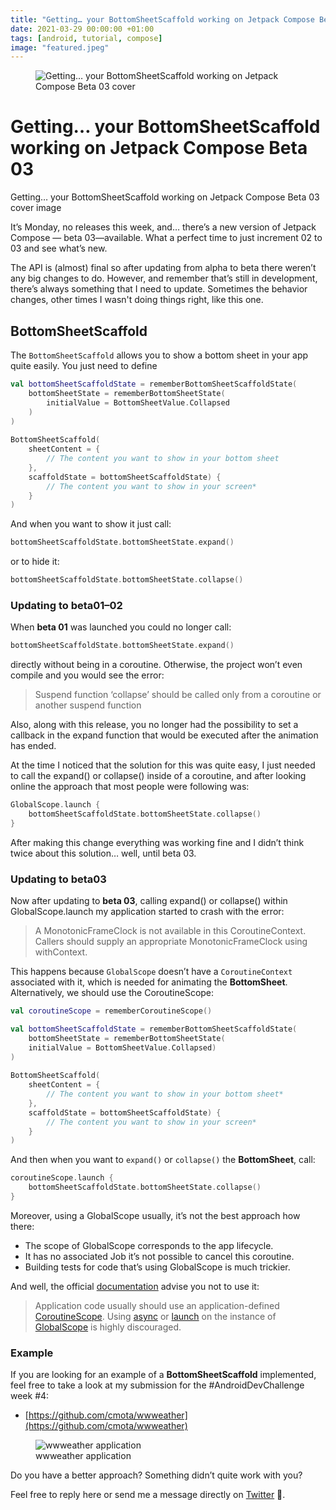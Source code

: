 ```yaml
---
title: "Getting… your BottomSheetScaffold working on Jetpack Compose Beta 03"
date: 2021-03-29 00:00:00 +01:00
tags: [android, tutorial, compose]
image: "featured.jpeg"
---
```


<figure>
<img src="/getting-your-bottomsheetscaffold-working-on-jetpack-compose-beta-03/featured.jpeg" alt="Getting… your BottomSheetScaffold working on Jetpack Compose Beta 03 cover">
</figure>

# Getting… your BottomSheetScaffold working on Jetpack Compose Beta 03

Getting… your BottomSheetScaffold working on Jetpack Compose Beta 03 cover image

It’s Monday, no releases this week, and… there’s a new version of Jetpack Compose — beta 03—available. What a perfect time to just increment 02 to 03 and see what’s new.

The API is (almost) final so after updating from alpha to beta there weren’t any big changes to do. However, and remember that’s still in development, there’s always something that I need to update. Sometimes the behavior changes, other times I wasn't doing things right, like this one.

## BottomSheetScaffold

The `BottomSheetScaffold` allows you to show a bottom sheet in your app quite easily. You just need to define

```kotlin
val bottomSheetScaffoldState = rememberBottomSheetScaffoldState(
    bottomSheetState = rememberBottomSheetState(
        initialValue = BottomSheetValue.Collapsed
    )
)
    
BottomSheetScaffold(
    sheetContent = {
        // The content you want to show in your bottom sheet
    },
    scaffoldState = bottomSheetScaffoldState) {
        // The content you want to show in your screen*
    }
)
```
And when you want to show it just call:
```kotlin
bottomSheetScaffoldState.bottomSheetState.expand()
```

or to hide it:
```kotlin
bottomSheetScaffoldState.bottomSheetState.collapse()
```

### Updating to beta01–02

When **beta 01** was launched you could no longer call:

```kotlin
bottomSheetScaffoldState.bottomSheetState.expand()
```

directly without being in a coroutine. Otherwise, the project won’t even compile and you would see the error:
> Suspend function ‘collapse’ should be called only from a coroutine or another suspend function

Also, along with this release, you no longer had the possibility to set a callback in the expand function that would be executed after the animation has ended.

At the time I noticed that the solution for this was quite easy, I just needed to call the expand() or collapse() inside of a coroutine, and after looking online the approach that most people were following was:

```kotlin
GlobalScope.launch {
    bottomSheetScaffoldState.bottomSheetState.collapse()
}
```

After making this change everything was working fine and I didn’t think twice about this solution… well, until beta 03.

### Updating to beta03

Now after updating to **beta 03**, calling expand() or collapse() within GlobalScope.launch my application started to crash with the error:
> A MonotonicFrameClock is not available in this CoroutineContext. Callers should supply an appropriate MonotonicFrameClock using withContext.

This happens because `GlobalScope` doesn’t have a `CoroutineContext` associated with it, which is needed for animating the **BottomSheet**. Alternatively, we should use the CoroutineScope:

```kotlin
val coroutineScope = rememberCoroutineScope()

val bottomSheetScaffoldState = rememberBottomSheetScaffoldState(
    bottomSheetState = rememberBottomSheetState(
    initialValue = BottomSheetValue.Collapsed)
)
    
BottomSheetScaffold(
    sheetContent = {
        // The content you want to show in your bottom sheet*
    },
    scaffoldState = bottomSheetScaffoldState) {
        // The content you want to show in your screen*
    }
)
```

And then when you want to `expand()` or `collapse()` the **BottomSheet**, call:

```kotlin
coroutineScope.launch {
    bottomSheetScaffoldState.bottomSheetState.collapse()
}
```

Moreover, using a GlobalScope usually, it’s not the best approach how there:

* The scope of GlobalScope corresponds to the app lifecycle.
* It has no associated Job it’s not possible to cancel this coroutine.
* Building tests for code that’s using GlobalScope is much trickier.

And well, the official [documentation](https://kotlin.github.io/kotlinx.coroutines/kotlinx-coroutines-core/kotlinx.coroutines/-global-scope/index.html) advise you not to use it:
> Application code usually should use an application-defined [CoroutineScope](https://kotlin.github.io/kotlinx.coroutines/kotlinx-coroutines-core/kotlinx.coroutines/-coroutine-scope/index.html). Using [async](https://kotlin.github.io/kotlinx.coroutines/kotlinx-coroutines-core/kotlinx.coroutines/async.html) or [launch](https://kotlin.github.io/kotlinx.coroutines/kotlinx-coroutines-core/kotlinx.coroutines/launch.html) on the instance of [GlobalScope](https://kotlin.github.io/kotlinx.coroutines/kotlinx-coroutines-core/kotlinx.coroutines/-global-scope/index.html) is highly discouraged.


### Example

If you are looking for an example of a **BottomSheetScaffold** implemented, feel free to take a look at my submission for the #AndroidDevChallenge week #4:

- [https://github.com/cmota/wwweather](https://github.com/cmota/wwweather)

<figure>
    <img src="https://cdn-images-1.medium.com/max/2400/1*3y2F_Eu0sn_LRvNIZrNMqg.png" alt="wwweather application">
    <figcaption>wwweather application</figcaption>
</figure>



Do you have a better approach? Something didn’t quite work with you?

Feel free to reply here or send me a message directly on [Twitter](https://twitter.com/cafonsomota) 🙂.